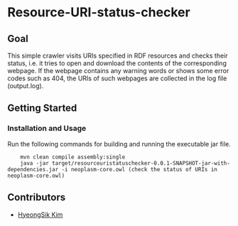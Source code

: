 # Resource-URI-status-checker

## Goal
This simple crawler visits URIs specified in RDF resources and checks their status, i.e. it tries to open and download the contents of the corresponding webpage. If the webpage contains any warning words or shows some error codes such as 404, the URIs of such webpages are collected in the log file (output.log).

## Getting Started
### Installation and Usage
Run the following commands for building and running the executable jar file.

~~~~
    mvn clean compile assembly:single
    java -jar target/resourceuristatuschecker-0.0.1-SNAPSHOT-jar-with-dependencies.jar -i neoplasm-core.owl (check the status of URIs in neoplasm-core.owl) 
~~~~

## Contributors
- [HyeongSik Kim](https://github.com/yy20716)
